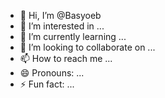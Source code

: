 - 👋 Hi, I’m @Basyoeb
- 👀 I’m interested in ...
- 🌱 I’m currently learning ...
- 💞️ I’m looking to collaborate on ...
- 📫 How to reach me ...
- 😄 Pronouns: ...
- ⚡ Fun fact: ...

<!---
Basyoeb/Basyoeb is a ✨ special ✨ repository because its `README.md` (this file) appears on your GitHub profile.
You can click the Preview link to take a look at your changes.
--->
